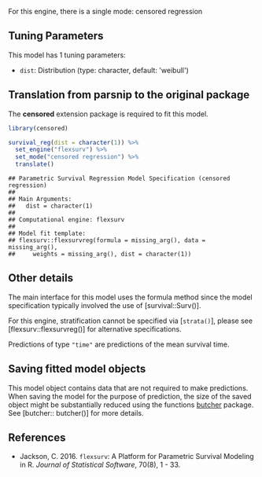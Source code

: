 


For this engine, there is a single mode: censored regression

## Tuning Parameters



This model has 1 tuning parameters:

- `dist`: Distribution (type: character, default: 'weibull')

## Translation from parsnip to the original package

The **censored** extension package is required to fit this model.


```r
library(censored)

survival_reg(dist = character(1)) %>% 
  set_engine("flexsurv") %>% 
  set_mode("censored regression") %>% 
  translate()
```

```
## Parametric Survival Regression Model Specification (censored regression)
## 
## Main Arguments:
##   dist = character(1)
## 
## Computational engine: flexsurv 
## 
## Model fit template:
## flexsurv::flexsurvreg(formula = missing_arg(), data = missing_arg(), 
##     weights = missing_arg(), dist = character(1))
```

## Other details

The main interface for this model uses the formula method since the model specification typically involved the use of [survival::Surv()]. 

For this engine, stratification cannot be specified via [`strata()`], please see [flexsurv::flexsurvreg()] for alternative specifications.



Predictions of type `"time"` are predictions of the mean survival time.

## Saving fitted model objects


This model object contains data that are not required to make predictions. When saving the model for the purpose of prediction, the size of the saved object might be substantially reduced using the functions [butcher](https://butcher.tidymodels.org) package. See [butcher:: butcher()] for more details. 


## References

- Jackson, C. 2016. `flexsurv`: A Platform for Parametric Survival  Modeling in R. _Journal of Statistical Software_, 70(8), 1 - 33.
